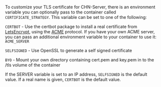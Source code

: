 To customize your TLS certificate for CHN-Server, there is an environment
variable you can optionally pass to the container called
`CERTIFICATE_STRATEGY`.  This variable can be set to one of the following:

`CERTBOT` - Use the certbot package to install a real certificate from
[LetsEncrypt](https://letsencrypt.org/), using the
[ACME](https://en.wikipedia.org/wiki/Automated_Certificate_Management_Environment)
protocol.  If you have your own ACME server, you can pass an additional
environment variable to your container to use it: `ACME_SERVER`

`SELFSIGNED` - Use OpenSSL to generate a self signed certificate

`BYO` - Mount your own directory containing cert.pem and key.pem in to the /tls
volume of the container

If the SERVER variable is set to an IP address, `SELFSIGNED` is the default
value.  If a real name is given, `CERTBOT` is the default value.
